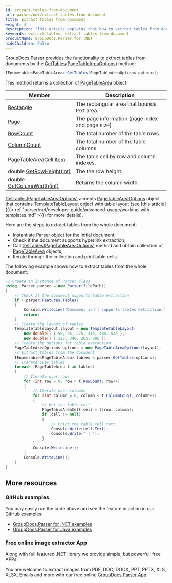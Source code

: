 ```yaml
---
id: extract-tables-from-document
url: parser/net/extract-tables-from-document
title: Extract tables from document
weight: 4
description: "This article explains that how to extract tables from document."
keywords: extract tables, extract tables from document
productName: GroupDocs.Parser for .NET
hideChildren: False
---
```


GroupDocs.Parser provides the functionality to extract tables from documents by the [GetTables(PageTableAreaOptions)](https://reference.groupdocs.com/parser/net/groupdocs.parser/parser/methods/gettables) method:

```csharp
IEnumerable<PageTableArea> GetTables(PageTableAreaOptions options);
```

This method returns a collection of [PageTableArea](https://reference.groupdocs.com/parser/net/groupdocs.parser.data/pagetablearea) object:

| Member                                                       | Description                                     |
| ------------------------------------------------------------ | ----------------------------------------------- |
| [Rectangle](https://reference.groupdocs.com/net/parser/groupdocs.parser.data/pagearea/properties/rectangle) | The rectangular area that bounds text area.     |
| [Page](https://reference.groupdocs.com/net/parser/groupdocs.parser.data/pagearea/properties/page) | The page information (page index and page size) |
| [RowCount](https://reference.groupdocs.com/net/parser/groupdocs.parser.data/pagetablearea/properties/rowcount) | The total number of the table rows.             |
| [ColumnCount](https://reference.groupdocs.com/net/parser/groupdocs.parser.data/pagetablearea/properties/columncount) | The total number of the table columns.          |
| PageTableAreaCell [Item](https://reference.groupdocs.com/net/parser/groupdocs.parser.data/pagetablearea/properties/item) | The table cell by row and column indexes.       |
| double [GetRowHeight(int)](https://reference.groupdocs.com/net/parser/groupdocs.parser.data/pagetablearea/methods/getrowheight) | The the row height.                             |
| double [GetColumnWidth(int)](https://reference.groupdocs.com/net/parser/groupdocs.parser.data/pagetablearea/methods/getcolumnwidth) | Returns the column width.                       |

[GetTables(PageTableAreaOptions)](https://reference.groupdocs.com/parser/net/groupdocs.parser/parser/methods/gettables) accepts [PageTableAreaOptions](https://reference.groupdocs.com/parser/net/groupdocs.parser.options/pagetableareaoptions) object that contains [TemplateTableLayout](https://reference.groupdocs.com/parser/net/groupdocs.parser.templates/templatetablelayout) object with table layout (see [this article]({{< ref "parser/net/developer-guide/advanced-usage/working-with-templates.md" >}}) for more details).

Here are the steps to extract tables from the whole document:

- Instantiate [Parser](https://reference.groupdocs.com/net/parser/groupdocs.parser/parser) object for the initial document;
- Check if the document supports hyperlink extraction;
- Call [GetTables(PageTableAreaOptions)](https://reference.groupdocs.com/parser/net/groupdocs.parser/parser/methods/gettables) method and obtain collection of [PageTableArea](https://reference.groupdocs.com/parser/net/groupdocs.parser.data/pagetablearea) objects;
- Iterate through the collection and print table cells.

The following example shows how to extract tables from the whole document:

```csharp
// Create an instance of Parser class
using (Parser parser = new Parser(filePath))
{
    // Check if the document supports table extraction
    if (!parser.Features.Tables)
    {
        Console.WriteLine("Document isn't supports tables extraction.");
        return;
    }
    // Create the layout of tables
    TemplateTableLayout layout = new TemplateTableLayout(
        new double[] { 50, 95, 275, 415, 485, 545 },
        new double[] { 325, 340, 365, 395 });
    // Create the options for table extraction
    PageTableAreaOptions options = new PageTableAreaOptions(layout);
    // Extract tables from the document
    IEnumerable<PageTableArea> tables = parser.GetTables(options);
    // Iterate over tables
    foreach (PageTableArea t in tables)
    {
        // Iterate over rows
        for (int row = 0; row < t.RowCount; row++)
        {
            // Iterate over columns
            for (int column = 0; column < t.ColumnCount; column++)
            {
                // Get the table cell
                PageTableAreaCell cell = t[row, column];
                if (cell != null)
                {
                    // Print the table cell text
                    Console.Write(cell.Text);
                    Console.Write(" | ");
                }
            }
            Console.WriteLine();
        }
        Console.WriteLine();
    }
}
```

## More resources

### GitHub examples

You may easily run the code above and see the feature in action in our GitHub examples:

- [GroupDocs.Parser for .NET examples](https://github.com/groupdocs-parser/GroupDocs.Parser-for-.NET)
- [GroupDocs.Parser for Java examples](https://github.com/groupdocs-parser/GroupDocs.Parser-for-Java)

### Free online image extractor App

Along with full featured .NET library we provide simple, but powerfull free APPs.

You are welcome to extract images from PDF, DOC, DOCX, PPT, PPTX, XLS, XLSX, Emails and more with our free online [GroupDocs Parser App](https://products.groupdocs.app/parser).